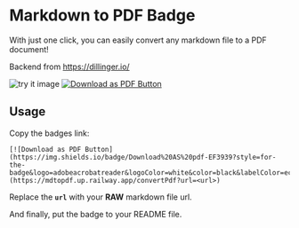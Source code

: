 # Markdown to PDF Badge

With just one click, you can easily convert any markdown file to a PDF document!

Backend from https://dillinger.io/

![try it image](https://imgur.com/zX1YnFQ.png)
[![Download as PDF Button](https://img.shields.io/badge/Download%20AS%20pdf-EF3939?style=for-the-badge&logo=adobeacrobatreader&logoColor=white&color=black&labelColor=ec1c24)](https://mdtopdf.up.railway.app/convertPdf?url=https://raw.githubusercontent.com/iqfareez/badge-mdtopdf/master/README.md)

## Usage

Copy the badges link:
```text
[![Download as PDF Button](https://img.shields.io/badge/Download%20AS%20pdf-EF3939?style=for-the-badge&logo=adobeacrobatreader&logoColor=white&color=black&labelColor=ec1c24)](https://mdtopdf.up.railway.app/convertPdf?url=<url>)
```
Replace the **`url`** with your **RAW** markdown file url.

And finally, put the badge to your README file.
